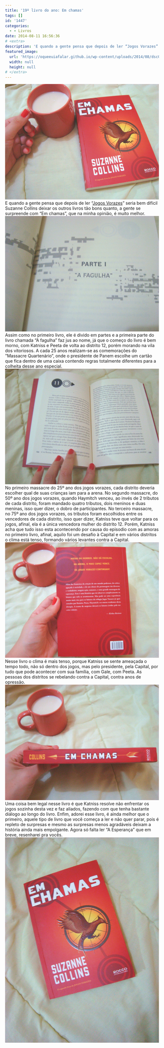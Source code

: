 ```yaml
---
title: '19º livro do ano: Em chamas'
tags: []
id: '1447'
categories:
  - - Livros
date: 2014-08-11 16:56:36
# <extra>
description: 'E quando a gente pensa que depois de ler “Jogos Vorazes” seria bem difícil Suzanne Collins deixar os outros livros tão bons quanto, a gente se surpreende com “Em chamas”, que na minha opinião, é muito melhor. Assim como no primeiro livro, ele é divido em partes e a primeira parte do livro chamada “A fagulha” faz jus ao nome, já que o começo do livro é bem morno, com Katniss e Peeta de volta ao distrito 12, porém morando na vila dos vitoriosos. A cada 25 anos realizam-se as comemorações do ”Massacre Quartenário”, onde o presidente de Panem escolhe um cartão que fica dentro de uma caixa contendo regras totalmente diferentes para a colheita desse ano especial. No primeiro massacre do 25º ano dos jogos vorazes, cada distrito deveria escolher qual de suas crianças iam para a arena. No &hellip;'
featured_image: 
  url: 'https://oqueeuiafalar.github.io/wp-content/uploads/2014/08/dsc03135.jpg'
  width: null
  height: null
# </extra>
---
```


[![Livro Em chamas da série Jogos Vorazes ](/wp-content/uploads/2014/08/dsc03135.jpg)](/wp-content/uploads/2014/08/dsc03135.jpg) E quando a gente pensa que depois de ler “[Jogos Vorazes](http://nataliasantos.wordpress.com/2014/07/28/18o-livro-do-ano-jogos-vorazes/ "Jogos Vorazes")” seria bem difícil Suzanne Collins deixar os outros livros tão bons quanto, a gente se surpreende com “Em chamas”, que na minha opinião, é muito melhor. [![Paginas do livro Em chamas da série Jogos Vorazes ](/wp-content/uploads/2014/08/dsc03137.jpg)](/wp-content/uploads/2014/08/dsc03137.jpg) Assim como no primeiro livro, ele é divido em partes e a primeira parte do livro chamada “A fagulha” faz jus ao nome, já que o começo do livro é bem morno, com Katniss e Peeta de volta ao distrito 12, porém morando na vila dos vitoriosos. A cada 25 anos realizam-se as comemorações do ”Massacre Quartenário”, onde o presidente de Panem escolhe um cartão que fica dentro de uma caixa contendo regras totalmente diferentes para a colheita desse ano especial. [![Páginas do livro  Em chamas da série Jogos Vorazes ](/wp-content/uploads/2014/08/dsc03136.jpg)](/wp-content/uploads/2014/08/dsc03136.jpg) No primeiro massacre do 25º ano dos jogos vorazes, cada distrito deveria escolher qual de suas crianças iam para a arena. No segundo massacre, do 50º ano dos jogos vorazes, quando Haymitch venceu, ao invés de 2 tributos de cada distrito, foram mandado quatro tributos, dois meninos e duas meninas, isso quer dizer, o dobro de participantes. No terceiro massacre, no 75º ano dos jogos vorazes, os tributos foram escolhidos entre os vencedores de cada distrito, isso quer dizer, Katniss teve que voltar para os jogos, afinal, ela é a única vencedora mulher do distrito 12. Porém, Katniss acha que tudo isso esta acontecendo por causa do episodio com as amoras no primeiro livro, afinal, aquilo foi um desafio à Capital e em vários distritos o clima está tenso, formando vários levantes contra a Capital. [![Contra capa do livro Em chamas da série Jogos Vorazes ](/wp-content/uploads/2014/08/dsc03138.jpg)](/wp-content/uploads/2014/08/dsc03138.jpg) Nesse livro o clima é mais tenso, porque Katniss se sente ameaçada o tempo todo, não só dentro dos jogos, mas pelo presidente, pela Capital, por tudo que pode acontecer com sua família, com Gale, com Peeta. As pessoas dos distritos se rebelando contra a Capital, contra anos de opressão. [![Lombada Livro Em chamas da série Jogos Vorazes ](/wp-content/uploads/2014/08/dsc03139.jpg)](/wp-content/uploads/2014/08/dsc03139.jpg) Uma coisa bem legal nesse livro é que Katniss resolve não enfrentar os jogos sozinha desta vez e faz aliados, fazendo com que tenha bastante diálogo ao longo do livro. Enfim, adorei esse livro, é ainda melhor que o primeiro, aquele tipo de livro que você começa a ler e não quer parar, pois é repleto de surpresas e mesmo as surpresas menos agradáveis deixam a história ainda mais empolgante. Agora só falta ler “A Esperança” que em breve, resenharei pra vocês. [![Livro Em chamas da série Jogos Vorazes ](/wp-content/uploads/2014/08/dsc03134.jpg)](/wp-content/uploads/2014/08/dsc03134.jpg)
